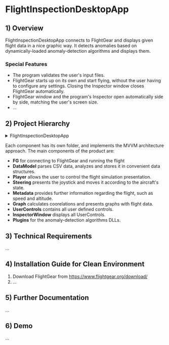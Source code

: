 # FlightInspectionDesktopApp
## 1) Overview
FlightInspectionDesktopApp connects to FlightGear and displays given flight data in a nice graphic way.
It detects anomalies based on dynamically-loaded anomaly-detection algorithms and displays them.
### Special Features
- The program validates the user's input files.
- FlightGear starts up on its own and start flying, without the user having to configure any settings. Closing the Inspector window closes FlightGear automatically.
- FlightGear window and the program's Inspector open automatically side by side, matching the user's screen size.
- ...
## 2) Project Hierarchy
<details>
<summary>FlightInspectionDesktopApp</summary>
<p>

```
├── Altimeter
│   ├── AltimeterModel.cs
│   └── AltimeterViewModel.cs
├── DataModel.cs
├── FG
│   ├── FGModelImp.cs
│   ├── FGViewModel.cs
│   ├── IFGModel.cs
│   └── TelnetClient.cs
├── Graph
│   ├── GraphModel.cs
│   └── GraphViewModel.cs
├── InspectorWindow.xaml
├── InspectorWindow.xaml.cs
├── MainWindow.xaml
├── MainWindow.xaml.cs
├── Metadata
│   ├── MetadataModel.cs
│   └── MetadataViewModel.cs
├── Player
│   ├── PlayerModel.cs
│   └── PlayerViewModel.cs
├── Plugins
│   └── LinearRegressionDLL.dll
├── PreInstall
│   └── BlendWPFSDK_en.msi
├── Speedometer
│   ├── SpeedometerModel.cs
│   └── SpeedometerViewModel.cs
├── Steering
│   ├── SteeringModel.cs
│   └── SteeringViewModel.cs
├── UserControls
    ├── Altimeter.xaml
    ├── Altimeter.xaml.cs
    ├── Graph.xaml
    ├── Graph.xaml.cs
    ├── Metadata.xaml
    ├── Metadata.xaml.cs
    ├── Player.xaml
    ├── Player.xaml.cs  
    ├── Speedometer.xaml
    ├── Speedometer.xaml.cs
    ├── Steering.xaml
    └── Steering.xaml.cs
```

</p>
</details>

Each component has its own folder, and implements the MVVM architecture approach.
The main components of the product are:
- **FG** for connecting to FlightGear and running the flight
- **DataModel** parses CSV data, analyzes and stores it in convenient data structures.
- **Player** allows the user to control the flight simulation presentation.
- **Steering** presents the joystick and moves it according to the aircraft's state.
- **Metadata** provides further information regarding the flight, such as speed and altitude.
- **Graph** calculates coorelations and presents graphs with flight data.
- **UserControls** contains all user defined controls.
- **InspectorWindow** displays all UserControls.
- **Plugins** for the anomaly-detection algorithms DLLs.


## 3) Technical Requirements
...
## 4) Installation Guide for Clean Environment
1. Download FlightGear from https://www.flightgear.org/download/
2. ...
## 5) Further Documentation
...
## 6) Demo
...
